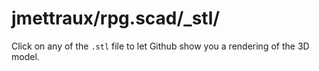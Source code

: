 
# jmettraux/rpg.scad/_stl/

Click on any of the `.stl` file to let Github show you a rendering of the 3D model.

